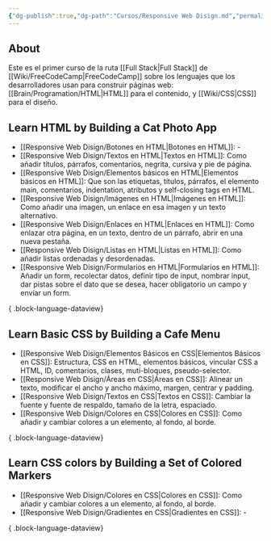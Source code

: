 ```yaml
---
{"dg-publish":true,"dg-path":"Cursos/Responsive Web Disign.md","permalink":"/cursos/responsive-web-disign/","tags":["programation","HTML","CSS","publish"]}
---
```


## About
Este es el primer curso de la ruta [[Full Stack\|Full Stack]] de [[Wiki/FreeCodeCamp\|FreeCodeCamp]] sobre los lenguajes que los desarrolladores usan para construir páginas web: [[Brain/Programation/HTML\|HTML]] para el contenido, y [[Wiki/CSS\|CSS]] para el diseño.
## Learn HTML by  Building a Cat Photo App
- [[Responsive Web Disign/Botones en HTML\|Botones en HTML]]: \-
- [[Responsive Web Disign/Textos en HTML\|Textos en HTML]]: Como añadir títulos, párrafos, comentarios, negrita, cursiva y pie de página.
- [[Responsive Web Disign/Elementos básicos en HTML\|Elementos básicos en HTML]]: Que son las etiquetas, títulos, párrafos, el elemento main, comentarios, indentation, atributos y self-closing tags en HTML.
- [[Responsive Web Disign/Imágenes en HTML\|Imágenes en HTML]]: Como añadir una imagen, un enlace en esa imagen y un texto alternativo.
- [[Responsive Web Disign/Enlaces en HTML\|Enlaces en HTML]]: Como enlazar otra página, en un texto, dentro de un párrafo, abrir en una nueva pestaña.
- [[Responsive Web Disign/Listas en HTML\|Listas en HTML]]: Como añadir listas ordenadas y desordenadas.
- [[Responsive Web Disign/Formularios en HTML\|Formularios en HTML]]: Añadir un form, recolectar datos, definir tipo de input, nombrar input, dar pistas sobre el dato que se desea, hacer obligatorio un campo y enviar un form.

{ .block-language-dataview}
## Learn Basic CSS by Building a Cafe Menu
- [[Responsive Web Disign/Elementos Básicos en CSS\|Elementos Básicos en CSS]]: Estructura, CSS en HTML, elementos básicos, vincular CSS a HTML, ID, comentarios, clases, muti-bloques, pseudo-selector.
- [[Responsive Web Disign/Áreas en CSS\|Áreas en CSS]]: Alinear un texto, modificar el ancho y ancho máximo, margen, centrar y padding.
- [[Responsive Web Disign/Textos en CSS\|Textos en CSS]]: Cambiar la fuente y fuente de respaldo, tamaño de la letra, espaciado.
- [[Responsive Web Disign/Colores en CSS\|Colores en CSS]]: Como añadir y cambiar colores a un elemento, al fondo, al borde.

{ .block-language-dataview}
## Learn CSS colors by Building a Set of Colored Markers
- [[Responsive Web Disign/Colores en CSS\|Colores en CSS]]: Como añadir y cambiar colores a un elemento, al fondo, al borde.
- [[Responsive Web Disign/Gradientes en CSS\|Gradientes en CSS]]: \-

{ .block-language-dataview}
